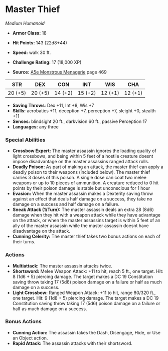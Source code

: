 # Master Thief

*Medium* *Humanoid*

- **Armor Class:** 18
- **Hit Points:** 143 (22d8+44)
- **Speed:** walk 30 ft.

- **Challenge Rating:** 17 (18,000 XP)
- **Source:** [A5e Monstrous Menagerie](https://enpublishingrpg.com/products/level-up-monstrous-menagerie-a5e) page 469

| STR | DEX | CON | INT | WIS | CHA |
| --- | --- | --- | --- | --- | --- |
| 20 (+5) | 20 (+5) | 14 (+2) | 15 (+2) | 12 (+1) | 12 (+1) |

- **Saving Throws**: Dex +11, Int +8, Wis +7
- **Skills:** acrobatics +11, deception +7, perception +7, sleight +0, stealth +11
- **Senses:** blindsight 20 ft., darkvision 60 ft., passive Perception 17
- **Languages:** any three

### Special Abilities

- **Crossbow Expert:** The master assassin ignores the loading quality of light crossbows, and being within 5 feet of a hostile creature doesnt impose disadvantage on the master assassins ranged attack rolls.
- **Deadly Poison:** As part of making an attack, the master thief can apply a deadly poison to their weapons (included below). The master thief carries 3 doses of this poison. A single dose can coat two melee weapons or up to 10 pieces of ammunition. A creature reduced to 0 hit points by their poison damage is stable but unconscious for 1 hour
- **Evasion:** When the master assassin makes a Dexterity saving throw against an effect that deals half damage on a success, they take no damage on a success and half damage on a failure.
- **Sneak Attack (1/Turn):** The master assassin deals an extra 28 (8d6) damage when they hit with a weapon attack while they have advantage on the attack, or when the master assassins target is within 5 feet of an ally of the master assassin while the master assassin doesnt have disadvantage on the attack.
- **Cunning Celerity:** The master thief takes two bonus actions on each of their turns.

### Actions

- **Multiattack:** The master assassin attacks twice.
- **Shortsword:** Melee Weapon Attack: +11 to hit, reach 5 ft., one target. Hit: 8 (1d6 + 5) piercing damage. The target makes a DC 19 Constitution saving throw  taking 17 (5d6) poison damage on a failure  or half as much damage on a success.
- **Light Crossbow:** Ranged Weapon Attack: +11 to hit, range 80/320 ft., one target. Hit: 9 (1d8 + 5) piercing damage. The target makes a DC 19 Constitution saving throw  taking 17 (5d6) poison damage on a failure  or half as much damage on a success.

### Bonus Actions

- **Cunning Action:** The assassin takes the Dash, Disengage, Hide, or Use an Object action.
- **Rapid Attack:** The assassin attacks with their shortsword.


